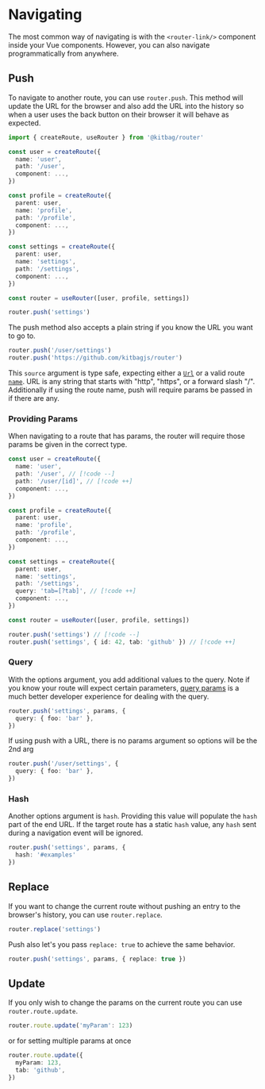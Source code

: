 # Navigating

The most common way of navigating is with the `<router-link/>` component inside your Vue components. However, you can also navigate programmatically from anywhere.

## Push

To navigate to another route, you can use `router.push`. This method will update the URL for the browser and also add the URL into the history so when a user uses the back button on their browser it will behave as expected.

```ts
import { createRoute, useRouter } from '@kitbag/router'

const user = createRoute({
  name: 'user',
  path: '/user',
  component: ...,
})

const profile = createRoute({
  parent: user,
  name: 'profile',
  path: '/profile',
  component: ...,
})

const settings = createRoute({
  parent: user,
  name: 'settings',
  path: '/settings',
  component: ...,
})

const router = useRouter([user, profile, settings])

router.push('settings')
```

The push method also accepts a plain string if you know the URL you want to go to.

```ts
router.push('/user/settings')
router.push('https://github.com/kitbagjs/router')
```

This `source` argument is type safe, expecting either a [`Url`](/api/types/Url) or a valid route [`name`](/api/types/Route#name). URL is any string that starts with "http", "https", or a forward slash "/". Additionally if using the route name, push will require params be passed in if there are any.

### Providing Params

When navigating to a route that has params, the router will require those params be given in the correct type.

```ts
const user = createRoute({
  name: 'user',
  path: '/user', // [!code --]
  path: '/user/[id]', // [!code ++]
  component: ...,
})

const profile = createRoute({
  parent: user,
  name: 'profile',
  path: '/profile',
  component: ...,
})

const settings = createRoute({
  parent: user,
  name: 'settings',
  path: '/settings',
  query: 'tab=[?tab]', // [!code ++]
  component: ...,
})

const router = useRouter([user, profile, settings])

router.push('settings') // [!code --]
router.push('settings', { id: 42, tab: 'github' }) // [!code ++]
```

### Query

With the options argument, you add additional values to the query. Note if you know your route will expect certain parameters, [query params](/core-concepts/query-params) is a much better developer experience for dealing with the query.

```ts
router.push('settings', params, {
  query: { foo: 'bar' },
})
```

If using push with a URL, there is no params argument so options will be the 2nd arg

```ts
router.push('/user/settings', {
  query: { foo: 'bar' },
})
```

### Hash

Another options argument is `hash`. Providing this value will populate the `hash` part of the end URL. If the target route has a static `hash` value, any `hash` sent during a navigation event will be ignored.

```ts
router.push('settings', params, {
  hash: '#examples'
})
```

## Replace

If you want to change the current route without pushing an entry to the browser's history, you can use `router.replace`.

```ts
router.replace('settings')
```

Push also let's you pass `replace: true` to achieve the same behavior.

```ts
router.push('settings', params, { replace: true })
```

## Update

If you only wish to change the params on the current route you can use `router.route.update`.

```ts
router.route.update('myParam': 123)
```

or for setting multiple params at once

```ts
router.route.update({
  myParam: 123,
  tab: 'github',
})
```
